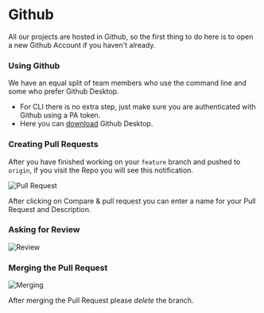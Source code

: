 # Github
All our projects are hosted in Github, so the first thing to do here is to open a new Github Account if you haven't already.

### Using Github
We have an equal split of team members who use the command line and some who prefer Github Desktop.

- For CLI there is no extra step, just make sure you are authenticated with Github using a PA token.
- Here you can [download](https://desktop.github.com/) Github Desktop.

### Creating Pull Requests
After you have finished working on your `feature` branch and pushed to `origin`, if you visit the Repo you will see this notification.

![Pull Request](../../images/git_1.png)

After clicking on Compare & pull request you can enter a name for your Pull Request and Description.

### Asking for Review
![Review](../../images/git_2.png)

### Merging the Pull Request
![Merging](../../images/git_3.png)

After merging the Pull Request please *delete* the branch.